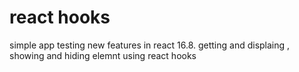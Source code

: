 # react hooks

simple app testing new features in react 16.8. getting and displaing , showing and hiding elemnt using react hooks
